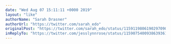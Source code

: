 ```yaml
---
date: "Wed Aug 07 15:11:11 +0000 2019"
layout: "like"
authorName: "Sarah Drasner"
authorUrl: "https://twitter.com/sarah_edo"
originalPost: "https://twitter.com/sarah_edo/status/1159119806190297090"
inReplyTo: "https://twitter.com/jesslynnrose/status/1159075400938639361"
---
```

